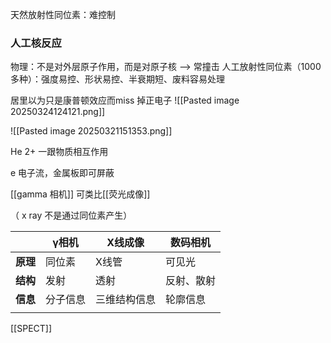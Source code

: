 天然放射性同位素：难控制

### 人工核反应
物理：不是对外层原子作用，而是对原子核 --> 常撞击
人工放射性同位素（1000多种）：强度易控、形状易控、半衰期短、废料容易处理

居里以为只是康普顿效应而miss 掉正电子
										![[Pasted image 20250324124121.png]]

![[Pasted image 20250321151353.png]]

He 2+  一跟物质相互作用

e 电子流，金属板即可屏蔽

[[gamma 相机]] 可类比[[荧光成像]]

（ x ray 不是通过同位素产生）


|        | γ相机  | X线成像   | 数码相机  |
| ------ | ---- | ------ | ----- |
| **原理** | 同位素  | X线管    | 可见光   |
| **结构** | 发射   | 透射     | 反射、散射 |
| **信息** | 分子信息 | 三维结构信息 | 轮廓信息  |
|        |      |        |       |

[[SPECT]]
